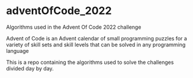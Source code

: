 # adventOfCode_2022
Algorithms used in the Advent Of Code 2022 challenge

Advent of Code is an Advent calendar of small programming puzzles for a variety of skill sets and skill levels that can be solved in any programming language

This is a repo containing the algorithms used to solve the challenges divided day by day.
